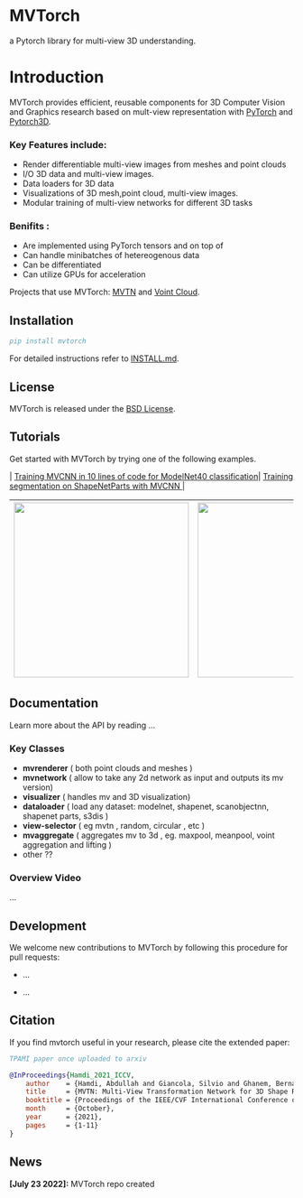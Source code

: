 # MVTorch
a Pytorch library for multi-view 3D understanding.
# Introduction

MVTorch provides efficient, reusable components for 3D Computer Vision and Graphics research based on mult-view representation with [PyTorch](https://pytorch.org) and [Pytorch3D](https://github.com/facebookresearch/pytorch3d).

### Key Features include:

- Render differentiable  multi-view images from meshes and point clouds
- I/O 3D data and multi-view images. 
- Data loaders for 3D data 
- Visualizations of 3D mesh,point cloud, multi-view images. 
- Modular training of multi-view networks for different 3D tasks 


### Benifits :

- Are implemented using PyTorch tensors and on top of 
- Can handle minibatches of hetereogenous data
- Can be differentiated
- Can utilize GPUs for acceleration

Projects that use MVTorch:  [MVTN](https://arxiv.org/abs/2011.13244) and [Voint Cloud](https://arxiv.org/abs/2111.15363).

## Installation

```bibtex
pip install mvtorch
```
For detailed instructions refer to [INSTALL.md](INSTALL.md).

## License

MVTorch is released under the [BSD License](LICENSE).

## Tutorials

Get started with MVTorch by trying one of the following examples.

| [Training MVCNN in 10 lines of code for ModelNet40 classification](https://github.com/facebookresearch/pytorch3d/blob/main/docs/tutorials/deform_source_mesh_to_target_mesh.ipynb)| [Training segmentation on ShapeNetParts  with MVCNN ](https://github.com/facebookresearch/pytorch3d/blob/main/docs/tutorials/bundle_adjustment.ipynb) |

| <img src="https://raw.githubusercontent.com/facebookresearch/pytorch3d/main/.github/render_textured_mesh.gif" width="310"/> | <img src="https://raw.githubusercontent.com/facebookresearch/pytorch3d/main/.github/camera_position_teapot.gif" width="310" height="310"/>
|:------------------------------------------------------------:|:--------------------------------------------------:|




## Documentation

Learn more about the API by reading ...

### Key Classes
- **mvrenderer** ( both point clouds and meshes )
- **mvnetwork** ( allow to take any 2d network as input and outputs its mv version)
- **visualizer**  ( handles mv and 3D visualization)
- **dataloader** ( load any dataset: modelnet, shapenet, scanobjectnn, shapenet parts, s3dis )
- **view-selector** ( eg mvtn , random, circular , etc )
- **mvaggregate** ( aggregates mv to 3d , eg. maxpool, meanpool, voint aggregation and lifting ) 
- other ??

### Overview Video
...

## Development

We welcome new contributions to MVTorch by following this procedure for pull requests: 

- ...

- ...


## Citation

If you find mvtorch useful in your research, please cite the extended paper:

```bibtex
TPAMI paper once uploaded to arxiv
```

```bibtex
@InProceedings{Hamdi_2021_ICCV,
    author    = {Hamdi, Abdullah and Giancola, Silvio and Ghanem, Bernard},
    title     = {MVTN: Multi-View Transformation Network for 3D Shape Recognition},
    booktitle = {Proceedings of the IEEE/CVF International Conference on Computer Vision (ICCV)},
    month     = {October},
    year      = {2021},
    pages     = {1-11}
}
```

## News

**[July 23 2022]:**   MVTorch repo created
